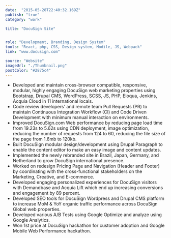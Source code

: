 ```yaml
---
date:  "2015-05-28T22:40:32.169Z"
publish: "true" 
category: "work"

title: "DocuSign Site"


role: "Development, Branding, Design System"
tools: "React, php, CSS, Design system, Modile, JS, Webpack" 
link: "www.docusign.com" 

source: "Website"
imageUrl: "./Thumbnail.png"
postColor: "#2875c4"
---
```


- Developed and maintain cross-browser compatible, responsive, modular, highly engaging DocuSign web marketing properties using Bootstrap, Drupal CMS, WordPress, SCSS, JS, PHP, Eloqua, Jenkins, Acquia Cloud in 11 international locals.
- Code review developers' and remote team Pull Requests (PR) to maintain Continuous Integration Workflow (CI) and Code Driven Development with minimum manual interaction on environments.
- Improved DocuSign.com Web performance by reducing page load time from 19.23s to 5.62s using CDN deployment, image optimization, reducing the number of requests from 124 to 60, reducing the file size of the page from 1.6mb to 120kb. 
- Built DocuSign modular design/development using Drupal Paragraph to enable the content editor to make an easy image and content updates.
- Implemented the newly rebranded site in Brazil, Japan, Germany, and Netherland to grow DocuSign international presence.
- Worked on redesign Pricing Page and Navigation (Header and Footer) by coordinating with the cross-functional stakeholders on the Marketing, Creative, and E-commerce. 
- Developed engaging personalized experiences for DocuSign visitors with Demandbase and Acquia Lift which end up increasing conversions and engagement by 89 percent.
- Developed SEO tools for DocuSign Wordpress and Drupal CMS platform to increase MoM & YoY organic traffic performance across DocuSign Global web properties.
- Developed various A/B Tests using Google Optimize and analyze using Google Analytics.
- Won 1st price at DocuSign hackathon for customer adoption and Google Mobile Web Performance hackathon.
